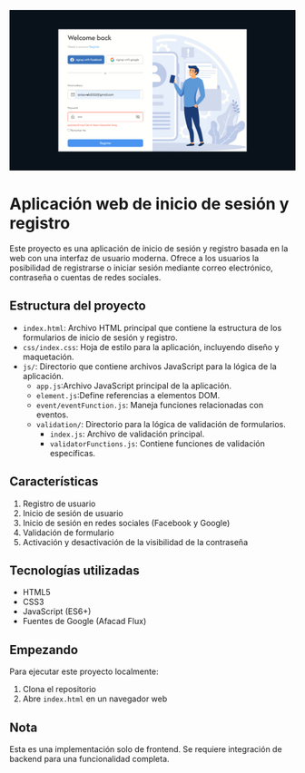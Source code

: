 ![alt text](<public/bandicam 2024-10-23 21-21-22-832.jpg>)

# Aplicación web de inicio de sesión y registro

Este proyecto es una aplicación de inicio de sesión y registro basada en la web con una interfaz de usuario moderna. Ofrece a los usuarios la posibilidad de registrarse o iniciar sesión mediante correo electrónico, contraseña o cuentas de redes sociales.

## Estructura del proyecto

-   `index.html`: Archivo HTML principal que contiene la estructura de los formularios de inicio de sesión y registro.
-   `css/index.css`: Hoja de estilo para la aplicación, incluyendo diseño y maquetación.
-   `js/`: Directorio que contiene archivos JavaScript para la lógica de la aplicación.
    -   `app.js`:Archivo JavaScript principal de la aplicación.
    -   `element.js`:Define referencias a elementos DOM.
    -   `event/eventFunction.js`: Maneja funciones relacionadas con eventos.
    -   `validation/`: Directorio para la lógica de validación de formularios.
        -   `index.js`: Archivo de validación principal.
        -   `validatorFunctions.js`: Contiene funciones de validación específicas.

## Características

1. Registro de usuario
2. Inicio de sesión de usuario
3. Inicio de sesión en redes sociales (Facebook y Google)
4. Validación de formulario
5. Activación y desactivación de la visibilidad de la contraseña

## Tecnologías utilizadas

-   HTML5
-   CSS3
-   JavaScript (ES6+)
-   Fuentes de Google (Afacad Flux)

## Empezando

Para ejecutar este proyecto localmente:

1. Clona el repositorio
2. Abre `index.html` en un navegador web

## Nota

Esta es una implementación solo de frontend. Se requiere integración de backend para una funcionalidad completa.
